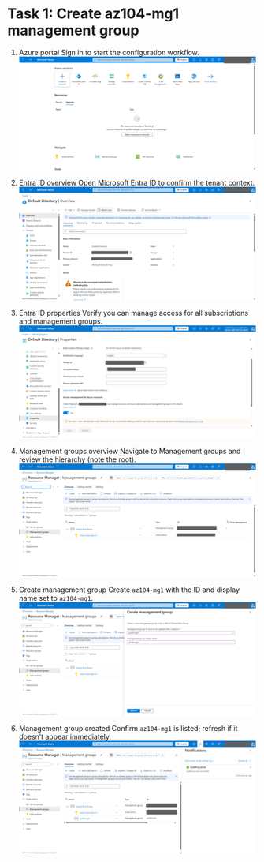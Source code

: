 # Task 1: Create az104-mg1 management group

1. Azure portal
   Sign in to start the configuration workflow.
   ![Azure Portal](../screenshots/azure%20portal.png)

2. Entra ID overview
   Open Microsoft Entra ID to confirm the tenant context.
   ![Microsoft Entra ID Overview](../screenshots/Entra%20ID%20overview.png)

3. Entra ID properties
   Verify you can manage access for all subscriptions and management groups.
   ![Microsoft Entra ID Properties](../screenshots/Entra%20ID%20properties.png)

4. Management groups overview
   Navigate to Management groups and review the hierarchy (note the root).
   ![Management Groups Overview](../screenshots/management%20groups%20overview.png)

5. Create management group
   Create `az104-mg1` with the ID and display name set to `az104-mg1`.
   ![Create Management Group](../screenshots/create%20management%20group.png)

6. Management group created
   Confirm `az104-mg1` is listed; refresh if it doesn’t appear immediately.
   ![Management Group Created](../screenshots/az104-mg1%20created.png)

